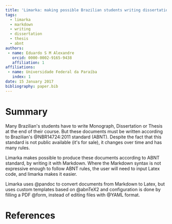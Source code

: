 ```yaml
---
title: 'Limarka: making possible Brazilian students writing dissertation and thesis with Markdown'
tags:
  - limarka
  - markdown
  - writing
  - dissertation
  - thesis
  - abnt
authors:
 - name: Eduardo S M Alexandre
   orcid: 0000-0002-9165-9438
   affiliation: 1
affiliations:
 - name: Universidade Federal da Paraíba
   index: 1
date: 15 January 2017
bibliography: paper.bib
---
```


# Summary

Many Brazilian's students have to write Monograph, Dissertation or Thesis at the
end of their course. But these documents must be written according to Brazilian's 
@NBR14724:2011 standard (ABNT). Despite the fact that this standard is not public available 
(it's for sale), it changes over time and has many rules.

Limarka makes possible to produce these documents according to ABNT standard,
by writing it with Markdown. Where the Markdown syntax is not expressive enough 
to follow ABNT rules, the user will need to input Latex code, and limarka 
makes it easier.

Limarka uses @pandoc to convert documents from Markdown to Latex, but uses custom
templates based on @abnTeX2 and configuration is done by filling a PDF @form, 
instead of editing files with @YAML format.

# References

